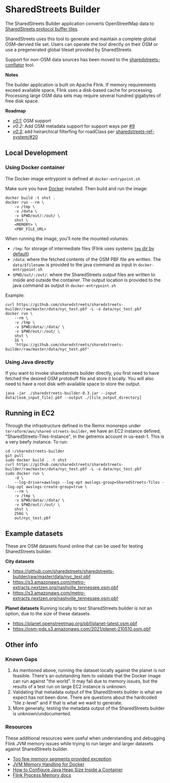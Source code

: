 # SharedStreets Builder

The SharedStreets Builder application converts OpenStreetMap data to [SharedStreets protocol buffer tiles](https://github.com/sharedstreets/sharedstreets-ref-system).

SharedStreets uses this tool to generate and maintain a complete global OSM-dervied tile set. Users can operate the tool directly on their OSM or use a pregenerated global tileset provided by SharedStreets.

Support for non-OSM data sources has been moved to the [sharedstreets-conflator](https://github.com/sharedstreets/sharedstreets-conflator) tool.

**Notes**

The builder application is built on Apache Flink. If memory requirements exceed available space, Flink uses a disk-based cache for processing. Processing large OSM data sets may require several hundred gigabytes of free disk space.

**Roadmap**

- [*v0.1:*](https://github.com/sharedstreets/sharedstreets-builder/releases/tag/0.1-preview) OSM support
- *v0.2:* Add OSM metadata support for support ways per [#9](https://github.com/sharedstreets/sharedstreets-builder/issues/9)
- [*v0.3:*](https://github.com/sharedstreets/sharedstreets-builder/releases/tag/0.3) add heirarchical filterfing for roadClass per [sharedstreets-ref-system/#20](https://github.com/sharedstreets/sharedstreets-ref-system/issues/20#issuecomment-381010861)

## Local Development

### Using Docker container

The Docker image entrypoint is defined at `docker-entrypoint.sh`

Make sure you have [Docker](https://www.docker.com/community-edition) installed. Then build and run the image:

```
docker build -t shst .
docker run --rm \
    -v /tmp \
    -v /data \
    -v $PWD/out/:/out/ \
    shst \
    <MEMORY> \
    <PBF_FILE_URL>
```

When running the image, you'll note the mounted volumes:
- `/tmp`: for storage of intermediate files (Flink uses systems [`tmp` dir by default](https://github.com/sharedstreets/sharedstreets-builder/issues/15#issue-318844697))
- `/data`: where the fetched contents of the OSM PBF file are written. The `data/$filename` is provided to the java command as input in `docker-entrypoint.sh`
- `$PWD/out/:/out/`: where the SharedStreets output files are written to inside and outside the container. The output location is provided to the java command as output in `docker-entrypoint.sh`

Example:
```
curl https://github.com/sharedstreets/sharedstreets-builder/raw/master/data/nyc_test.pbf -L -o data/nyc_test.pbf
docker run \
    --rm \
    -v /tmp \
    -v $PWD/data/:/data/ \
    -v $PWD/out/:/out/ \
    shst \
    1G \
    'https://github.com/sharedstreets/sharedstreets-builder/raw/master/data/nyc_test.pbf'
```

### Using Java directly

If you want to invoke sharedstreets builder directly, you first need to have fetched the desired OSM protobuff file and store it locally. You will also need to have a root disk with available space to store the output.

`java -jar ./sharedstreets-builder-0.3.jar --input data/[osm_input_file].pbf --output ./[tile_output_directory]
`

## Running in EC2
Through the infrastructure defined in the Remix monorepo under `terraform/aws/shared-streets-builder`, we have an EC2 instance defined,
"SharedStreets-Tiles-Instance", in the getremix account in us-east-1. This is a very beefy instance. To run:

```
cd ~/sharedstreets-builder
git pull
sudo docker build . -t shst
curl https://github.com/sharedstreets/sharedstreets-builder/raw/master/data/nyc_test.pbf -L -o data/nyc_test.pbf
sudo docker run \
    -d \
    --log-driver=awslogs --log-opt awslogs-group=SharedStreets-Tiles --log-opt awslogs-create-group=true \
    --rm \
    -v /tmp \
    -v $PWD/data/:/data/ \
    -v $PWD/out/:/out/ \
    shst \
    256G \
    out/nyc_test.pbf
```

## Example datasets
These are OSM datasets found online that can be used for testing SharedStreets builder.

**City datasets**
- https://github.com/sharedstreets/sharedstreets-builder/raw/master/data/nyc_test.pbf
- https://s3.amazonaws.com/metro-extracts.nextzen.org/nashville_tennessee.osm.pbf
- https://s3.amazonaws.com/metro-extracts.nextzen.org/nashville_tennessee.osm.pbf

**Planet datasets**
Running locally to test SharedStreets builder is not an option, due to the size of these datasets.
- https://planet.openstreetmap.org/pbf/planet-latest.osm.pbf
- https://osm-pds.s3.amazonaws.com/2021/planet-210510.osm.pbf

## Other info

### Known Gaps
1. As mentioned above, running the dataset locally against the planet is not feasible. There's an outstanding item to validate that the Docker image can run against "the world". It may fail due to memory issues, but the results of a test run on large EC2 instance is unknown.
1. Validating that metadata output of the SharedStreets builder is what we expect has not been done. There are questions about the hardcoded "tile z-level" and if that is what we want to generate.
1. More generally, testing the metadata output of the SharedStreets builder is unknown/undocumented.

### Resources
These additional resources were useful when understanding and debugging Flink JVM memory issues while trying to run larger and larger datasets against SharedStreets builder.

- [Too few memory segments provided exception](http://apache-flink-user-mailing-list-archive.2336050.n4.nabble.com/Too-few-memory-segments-provided-exception-td2176.html)
- [JVM Memory Handling for Docker](https://medium.com/@madhupathy/jvm-memory-handling-for-java-based-dockerized-microservices-7568c16f1e65)
- [How to Configure Java Heap Size Inside a Container](https://www.baeldung.com/ops/docker-jvm-heap-size)
- [Flink Process Memory docs](https://ci.apache.org/projects/flink/flink-docs-master/docs/deployment/memory/mem_setup/)

